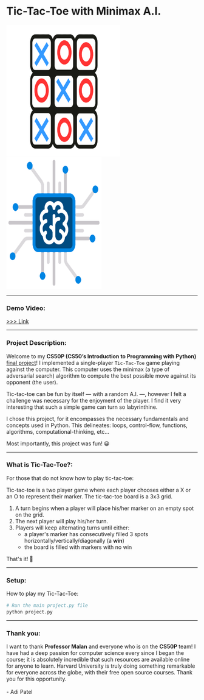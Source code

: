 # Tic-Tac-Toe with Minimax A.I.

<p float="left">
  <img src="img/tictactoe.png" width="300" height="345" />
  <img src="img/ai.png" width="250" height="345" /> 
</p>

___ 

### **Demo Video**:  
[>>> Link](https://youtu.be/khioWr3C7X0)

___


### **Project Description**:
Welcome to my **CS50P (CS50’s Introduction to Programming with Python)** [final project](https://cs50.harvard.edu/python/2022/project/)!
I implemented a single-player `Tic-Tac-Toe` game playing against the computer. This computer uses the minimax (a type of adversarial search) algorithm to compute the best possible move against its opponent (the user). 

Tic-tac-toe can be fun by itself — with a random A.I. —, however I felt a challenge was necessary for the enjoyment of the player. I find it very interesting that such a simple game can turn so labyrinthine.

I chose this project, for it encompasses the necessary fundamentals and concepts used in Python. This delineates: loops, control-flow, functions, algorithms, computational-thinking, etc... 

Most importantly, this project was fun! 😀

___

### **What is Tic-Tac-Toe?**:
For those that do not know how to play tic-tac-toe:

Tic-tac-toe is a two player game where each player chooses either a X or an O to represent their marker.
The tic-tac-toe board is a 3x3 grid.
1. A turn begins when a player will place his/her marker on an empty spot on the grid.
2. The next player will play his/her turn.
3. Players will keep alternating turns until either:
    - a player's marker has consecutively filled 3 spots horizontally/vertically/diagonally (a **win**)
    - the board is filled with markers with no win
  
That's it! 👏

___

### **Setup**:
How to play my Tic-Tac-Toe:
```bash
# Run the main project.py file
python project.py
```

___
### **Thank you**:
I want to thank **Professor Malan** and everyone who is on the **CS50P** team! I have had a deep passion for computer science every since I began the course; it is absolutely incredible that such resources are available online for anyone to learn. Harvard University is truly doing something remarkable for everyone across the globe, with their free open source courses. Thank you for this opportunity.
<br></br>
\- Adi Patel
